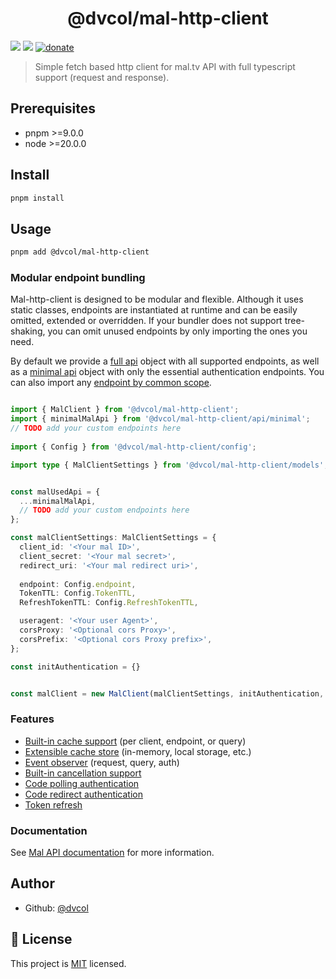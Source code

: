 <h1 align="center">@dvcol/mal-http-client</h1>
<p>
  <img src="https://img.shields.io/badge/pnpm-%3E%3D9.0.0-blue.svg" />
  <img src="https://img.shields.io/badge/node-%3E%3D20.0.0-blue.svg" />
  <a href="https://paypal.me/dvcol/5" target="_blank">
    <img alt="donate" src="https://img.shields.io/badge/Donate%20€-PayPal-brightgreen.svg" />
  </a>
</p>

> Simple fetch based http client for mal.tv API with full typescript support (request and response).

## Prerequisites

- pnpm >=9.0.0
- node >=20.0.0

## Install

```sh
pnpm install
```

## Usage

```sh
pnpm add @dvcol/mal-http-client
```

### Modular endpoint bundling

Mal-http-client is designed to be modular and flexible. Although it uses static classes, endpoints are instantiated at runtime and can be easily omitted, extended or overridden.
If your bundler does not support tree-shaking, you can omit unused endpoints by only importing the ones you need.

By default we provide a [full api](https://github.com/dvcol/mal-http-client/blob/main/lib/api/mal-api.endpoints.ts#L25) object with all supported endpoints, as well as a [minimal api](https://github.com/dvcol/mal-http-client/blob/main/lib/api/mal-api-minimal.endpoints.ts) object with only the essential authentication endpoints.
You can also import any [endpoint by common scope](https://github.com/dvcol/mal-http-client/tree/main/lib/api/endpoints).

```ts

import { MalClient } from '@dvcol/mal-http-client';
import { minimalMalApi } from '@dvcol/mal-http-client/api/minimal';
// TODO add your custom endpoints here
 
import { Config } from '@dvcol/mal-http-client/config';

import type { MalClientSettings } from '@dvcol/mal-http-client/models';


const malUsedApi = {
  ...minimalMalApi,
  // TODO add your custom endpoints here
};

const malClientSettings: MalClientSettings = {
  client_id: '<Your mal ID>',
  client_secret: '<Your mal secret>',
  redirect_uri: '<Your mal redirect uri>',
  
  endpoint: Config.endpoint,
  TokenTTL: Config.TokenTTL,
  RefreshTokenTTL: Config.RefreshTokenTTL,

  useragent: '<Your user Agent>',
  corsProxy: '<Optional cors Proxy>',
  corsPrefix: '<Optional cors Proxy prefix>',
};

const initAuthentication = {}


const malClient = new MalClient(malClientSettings, initAuthentication, malUsedApi);
```

### Features 

[//]: # (TODO update this section)

* [Built-in cache support](https://github.com/dvcol/mal-http-client/blob/8d9e2fc00154eb50428393cea06b6b69c45282c3/lib/clients/mal-client.test.ts#L69-L145) (per client, endpoint, or query)
* [Extensible cache store](https://github.com/dvcol/mal-http-client/blob/8d9e2fc00154eb50428393cea06b6b69c45282c3/lib/clients/mal-client.test.ts#L125-L144) (in-memory, local storage, etc.)
* [Event observer](https://github.com/dvcol/base-http-client/blob/ed17c369f3cdf93656568373fc2dba841050e427/lib/client/base-client.test.ts#L486-L575) (request, query, auth)
* [Built-in cancellation support](https://github.com/dvcol/base-http-client/blob/ed17c369f3cdf93656568373fc2dba841050e427/lib/client/base-client.test.ts#L691-L758)
* [Code polling authentication](https://github.com/dvcol/mal-http-client/blob/8d9e2fc00154eb50428393cea06b6b69c45282c3/lib/clients/mal-client.test.ts#L147-L237)
* [Code redirect authentication](https://github.com/dvcol/mal-http-client/blob/8d9e2fc00154eb50428393cea06b6b69c45282c3/lib/clients/mal-client.test.ts#L239-L285)
* [Token refresh](https://github.com/dvcol/mal-http-client/blob/8d9e2fc00154eb50428393cea06b6b69c45282c3/lib/clients/mal-client.test.ts#L306-L361)

### Documentation

See [Mal API documentation](https://mal.docs.apiary.io/) for more information.

## Author

* Github: [@dvcol](https://github.com/dvcol)

## 📝 License

This project is [MIT](https://github.com/dvcol/mal-http-client/blob/master/LICENSE) licensed.

